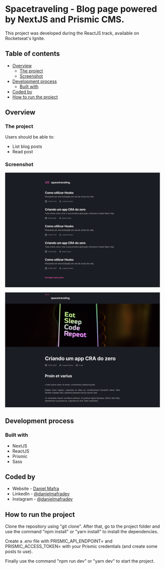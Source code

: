 # Spacetraveling - Blog page powered by NextJS and Prismic CMS.

This project was developed during the ReactJS track, available on Rocketseat's Ignite.

## Table of contents

- [Overview](#overview)
  - [The project](#the-project)
  - [Screenshot](#screenshot)
- [Development process](#development-process)
  - [Built with](#built-with)
- [Coded by](#coded-by)
- [How to run the project](#how-to-run-the-project)

## Overview

### The project

Users should be able to:

- List blog posts
- Read post

### Screenshot

![](./screenshotA.png)

![](./screenshotB.png)

## Development process

### Built with

- NextJS
- ReactJS
- Prismic
- Sass

## Coded by

- Website - [Daniel Mafra](https://danielmafra.github.io)
- LinkedIn - [@danielmafradev](https://linkedin.com/in/danielmafradev)
- Instagram - [@danielmafradev](https://instagram.com/danielmafradev)

## How to run the project

Clone the repository using "git clone". After that, go to the project folder and use the command "npm install" or "yarn install" to install the dependencies.

Create a .env file with PRISMIC_API_ENDPOINT= and PRISMIC_ACCESS_TOKEN= with your Prismic credentials (and create some posts to use).

Finally use the command "npm run dev" or "yarn dev" to start the project.
